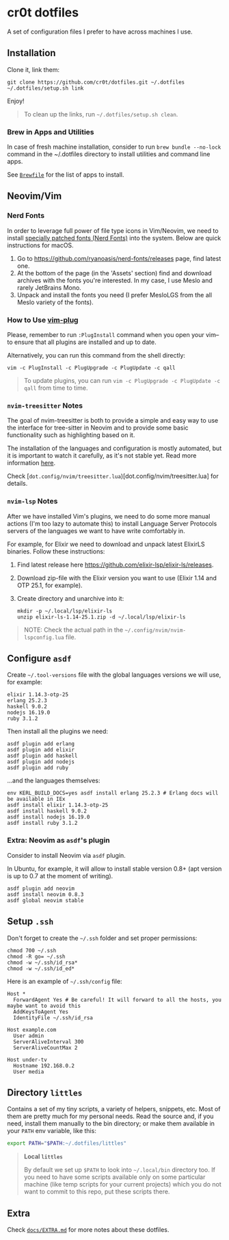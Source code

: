 # cr0t dotfiles

A set of configuration files I prefer to have across machines I use.

## Installation

Clone it, link them:

```console
git clone https://github.com/cr0t/dotfiles.git ~/.dotfiles
~/.dotfiles/setup.sh link
```

Enjoy!

> To clean up the links, run `~/.dotfiles/setup.sh clean`.

### Brew in Apps and Utilities

In case of fresh machine installation, consider to run `brew bundle --no-lock`
command in the ~/.dotfiles directory to install utilities and command line apps.

See [`Brewfile`](Brewfile) for the list of apps to install.

## Neovim/Vim

### Nerd Fonts

In order to leverage full power of file type icons in Vim/Neovim, we need to install [specially patched fonts (Nerd Fonts)](https://github.com/ryanoasis/nerd-fonts) into the system. Below are quick instructions for macOS.

1. Go to https://github.com/ryanoasis/nerd-fonts/releases page, find latest one.
2. At the bottom of the page (in the 'Assets' section) find and download archives with the fonts you're interested. In my case, I use Meslo and rarely JetBrains Mono.
3. Unpack and install the fonts you need (I prefer MesloLGS from the all Meslo variety of the fonts).

### How to Use [vim-plug](https://github.com/junegunn/vim-plug)

Please, remember to run `:PlugInstall` command when you open your vim–to ensure
that all plugins are installed and up to date.

Alternatively, you can run this command from the shell directly:

```console
vim -c PlugInstall -c PlugUpgrade -c PlugUpdate -c qall
```

> To update plugins, you can run `vim -c PlugUpgrade -c PlugUpdate -c qall` from time to time.

### `nvim-treesitter` Notes

The goal of nvim-treesitter is both to provide a simple and easy way to use the
interface for tree-sitter in Neovim and to provide some basic functionality such
as highlighting based on it.

The installation of the languages and configuration is mostly automated, but it
is important to watch it carefully, as it's not stable yet. Read more information
[here](https://github.com/nvim-treesitter/nvim-treesitter).

Check [`dot.config/nvim/treesitter.lua`)[dot.config/nvim/treesitter.lua] for details.

### `nvim-lsp` Notes

After we have installed Vim's plugins, we need to do some more manual actions
(I'm too lazy to automate this) to install Language Server Protocols servers of
the languages we want to have write comfortably in.

For example, for Elixir we need to download and unpack latest ElixirLS binaries.
Follow these instructions:

1. Find latest release here https://github.com/elixir-lsp/elixir-ls/releases.
2. Download zip-file with the Elixir version you want to use (Elixir 1.14 and
   OTP 25.1, for example).
3. Create directory and unarchive into it:

   ```console
   mkdir -p ~/.local/lsp/elixir-ls
   unzip elixir-ls-1.14-25.1.zip -d ~/.local/lsp/elixir-ls
   ```

> NOTE: Check the actual path in the `~/.config/nvim/nvim-lspconfig.lua` file.

## Configure `asdf`

Create `~/.tool-versions` file with the global languages versions we will use, for example:

```text
elixir 1.14.3-otp-25
erlang 25.2.3
haskell 9.0.2
nodejs 16.19.0
ruby 3.1.2
```

Then install all the plugins we need:

```console
asdf plugin add erlang
asdf plugin add elixir
asdf plugin add haskell
asdf plugin add nodejs
asdf plugin add ruby
```

...and the languages themselves:

```console
env KERL_BUILD_DOCS=yes asdf install erlang 25.2.3 # Erlang docs will be available in IEx
asdf install elixir 1.14.3-otp-25
asdf install haskell 9.0.2
asdf install nodejs 16.19.0
asdf install ruby 3.1.2
```

### Extra: Neovim as `asdf`'s plugin

Consider to install Neovim via `asdf` plugin.

In Ubuntu, for example, it will allow to install stable version 0.8+ (apt
version is up to 0.7 at the moment of writing).

```console
asdf plugin add neovim
asdf install neovim 0.8.3
asdf global neovim stable
```

## Setup `.ssh`

Don't forget to create the `~/.ssh` folder and set proper permissions:

```console
chmod 700 ~/.ssh
chmod -R go= ~/.ssh
chmod -w ~/.ssh/id_rsa*
chmod -w ~/.ssh/id_ed*
```

Here is an example of `~/.ssh/config` file:

```console
Host *
  ForwardAgent Yes # Be careful! It will forward to all the hosts, you maybe want to avoid this
  AddKeysToAgent Yes
  IdentityFile ~/.ssh/id_rsa

Host example.com
  User admin
  ServerAliveInterval 300
  ServerAliveCountMax 2

Host under-tv
  Hostname 192.168.0.2
  User media
```

## Directory `littles`

Contains a set of my tiny scripts, a variety of helpers, snippets, etc. Most of
them are pretty much for my personal needs. Read the source and, if you need,
install them manually to the bin directory; or make them available in your
`PATH` env variable, like this:

```bash
export PATH="$PATH:~/.dotfiles/littles"
```

> **Local `littles`**
>
> By default we set up `$PATH` to look into `~/.local/bin` directory too. If
> you need to have some scripts available only on some particular machine (like
> temp scripts for your current projects) which you do not want to commit to
> this repo, put these scripts there.

## Extra

Check [`docs/EXTRA.md`](docs/EXTRA.md) for more notes about these dotfiles.
